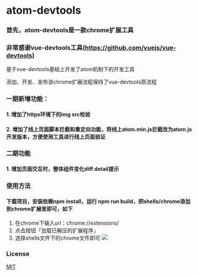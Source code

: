 # atom-devtools
### 首先，atom-devtools是一款chrome扩展工具

### 非常感谢vue-devtools工具(https://github.com/vuejs/vue-devtools)
基于vue-devtools基础上开发了atom机制下的开发工具

添加、开发、发布该chrome扩展流程保持了vue-devtools原流程

### 一期新增功能：
#### 1. 增加了https环境下的img src检验
#### 2. 增加了线上页面脚本拦截和重定向功能，将线上atom.min.js拦截改为atom.js开发版本，方便使用工具进行线上页面验证

### 二期功能
#### 1. 增加页面交互时，整体组件变化diff detail提示

### 使用方法
#### 下载项目，安装依赖npm install，运行 npm run build，把shells/chrome添加到chrome扩展里即可，如下
1. 在chrome下输入url：chrome://extensions/
2. 点击按钮「加载已解压的扩展程序」
3. 选择shells文件下的chrome文件即可
![](http://gss0.baidu.com/9rkZbzqaKgQUohGko9WTAnF6hhy/mms-res/fed/atom-devtools/9025ffeda4ab33c2bc08bb588a31d73a.a4ab33c2.png)

### License

[MIT](http://opensource.org/licenses/MIT)
